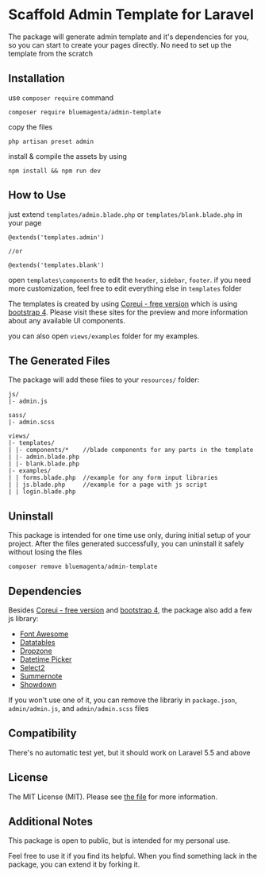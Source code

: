 # Scaffold Admin Template for Laravel
The package will generate admin template and it's dependencies for you, 
so you can start to create your pages directly. No need to set up the template from the scratch

## Installation

use `composer require` command
```
composer require bluemagenta/admin-template
```

copy the files
```
php artisan preset admin
```

install & compile the assets by using
```
npm install && npm run dev
``` 

## How to Use
just extend `templates/admin.blade.php` or `templates/blank.blade.php` in your page

```blade
@extends('templates.admin')

//or

@extends('templates.blank')
``` 

open `templates\components` to edit the `header`, `sidebar`, `footer`.
if you need more customization, feel free to edit everything else in `templates` folder

The templates is created by using [Coreui - free version](https://coreui.io/) which is using [bootstrap 4](https://getbootstrap.com/). 
Please visit these sites for the preview and more information about any available UI components.

you can also open `views/examples` folder for my examples.

## The Generated Files

The package will add these files to your `resources/` folder:
```
js/
|- admin.js

sass/
|- admin.scss

views/
|- templates/
| |- components/*    //blade components for any parts in the template
| |- admin.blade.php
| |- blank.blade.php
|- examples/
| | forms.blade.php  //example for any form input libraries
| | js.blade.php     //example for a page with js script
| | login.blade.php
```

## Uninstall
This package is intended for one time use only, during initial setup of your project.
After the files generated successfully, you can uninstall it safely without losing the files

```
composer remove bluemagenta/admin-template
```

## Dependencies

Besides [Coreui - free version](https://coreui.io/) and [bootstrap 4](https://getbootstrap.com/), the package also add a few js library:

- [Font Awesome](https://fontawesome.com/)
- [Datatables](https://datatables.net/)
- [Dropzone](https://www.dropzonejs.com/)
- [Datetime Picker](https://eonasdan.github.io/bootstrap-datetimepicker/)
- [Select2](https://select2.org/)
- [Summernote](https://summernote.org/)
- [Showdown](https://github.com/showdownjs/showdown)

If you won't use one of it, you can remove the librariy in `package.json`, `admin/admin.js`, and `admin/admin.scss` files

## Compatibility
There's no automatic test yet, but it should work on Laravel 5.5 and above

## License
The MIT License (MIT). Please see [the file](license.md) for more information.

## Additional Notes
This package is open to public, but is intended for my personal use. 

Feel free to use it if you find its helpful. When you find something lack in the package, you can extend it by forking it.